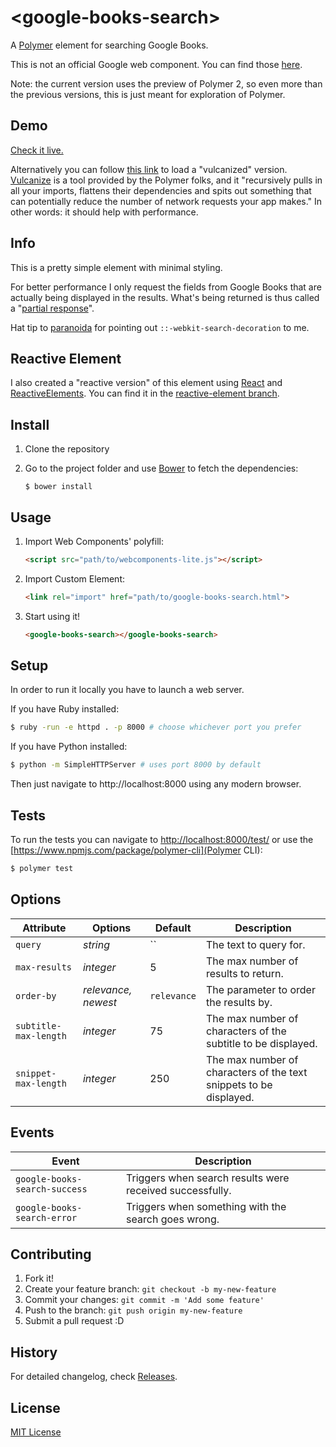# &lt;google-books-search&gt;

A [Polymer](http://www.polymer-project.org/) element for searching Google Books.

This is not an official Google web component. You can find those [here](https://github.com/GoogleWebComponents).

Note: the current version uses the preview of Polymer 2, so even more than the previous versions, this is just meant for exploration of Polymer.

## Demo

[Check it live.](http://codejet.github.io/google-books-search)

Alternatively you can follow [this link](http://codejet.github.io/google-books-search/vulcanized.html) to load a "vulcanized" version. [Vulcanize](https://github.com/polymer/vulcanize) is a tool provided by the Polymer folks, and it "recursively pulls in all your imports, flattens their dependencies and spits out something that can potentially reduce the number of network requests your app makes." In other words: it should help with performance.

## Info

This is a pretty simple element with minimal styling.

For better performance I only request the fields from Google Books that are actually being displayed in the results. What's being returned is thus called a "[partial response](https://developers.google.com/site-verification/v1/performance#partial-response)".

Hat tip to [paranoida](https://github.com/paranoida/) for pointing out ```::-webkit-search-decoration``` to me.

## Reactive Element

I also created a "reactive version" of this element using [React](http://facebook.github.io/react/) and [ReactiveElements](https://github.com/PixelsCommander/ReactiveElements). You can find it in the [reactive-element branch](https://github.com/codejet/google-books-search/tree/reactive-element).

## Install

1. Clone the repository
2. Go to the project folder and use [Bower](http://bower.io) to fetch the dependencies:

    ```
    $ bower install
    ```

## Usage

1. Import Web Components' polyfill:

    ```html
    <script src="path/to/webcomponents-lite.js"></script>
    ```

2. Import Custom Element:

    ```html
    <link rel="import" href="path/to/google-books-search.html">
    ```

3. Start using it!

    ```html
    <google-books-search></google-books-search>
    ```

## Setup

In order to run it locally you have to launch a web server.

If you have Ruby installed:

```sh
$ ruby -run -e httpd . -p 8000 # choose whichever port you prefer
```

If you have Python installed:

```sh
$ python -m SimpleHTTPServer # uses port 8000 by default
```

Then just navigate to http://localhost:8000 using any modern browser.

## Tests

To run the tests you can navigate to [http://localhost:8000/test/](http://localhost:8000/test/) or use the [https://www.npmjs.com/package/polymer-cli](Polymer CLI):

```sh
$ polymer test
```

## Options

Attribute     | Options              | Default      | Description
---           | ---                  | ---          | ---
`query`       | *string*             | ``           | The text to query for.
`max-results`  | *integer*             | 5            | The max number of results to return.
`order-by`     | *relevance, newest*  | `relevance`  | The parameter to order the results by.
`subtitle-max-length`     | *integer* | 75  | The max number of characters of the subtitle to be displayed.
`snippet-max-length`     | *integer*  | 250  | The max number of characters of the text snippets to be displayed.

## Events

Event         | Description
---           | ---
`google-books-search-success` | Triggers when search results were received successfully.
`google-books-search-error` | Triggers when something with the search goes wrong.

## Contributing

1. Fork it!
2. Create your feature branch: `git checkout -b my-new-feature`
3. Commit your changes: `git commit -m 'Add some feature'`
4. Push to the branch: `git push origin my-new-feature`
5. Submit a pull request :D

## History

For detailed changelog, check [Releases](https://github.com/codejet/google-books-search/releases).

## License

[MIT License](http://opensource.org/licenses/MIT)
